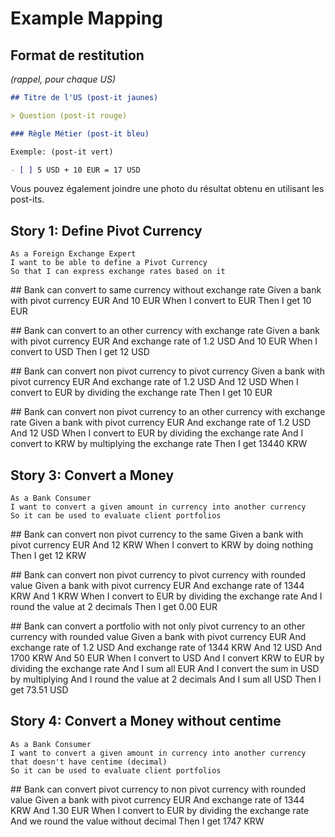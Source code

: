 # Example Mapping

## Format de restitution
*(rappel, pour chaque US)*

```markdown
## Titre de l'US (post-it jaunes)

> Question (post-it rouge)

### Règle Métier (post-it bleu)

Exemple: (post-it vert)

- [ ] 5 USD + 10 EUR = 17 USD
```

Vous pouvez également joindre une photo du résultat obtenu en utilisant les post-its.

## Story 1: Define Pivot Currency

```gherkin
As a Foreign Exchange Expert
I want to be able to define a Pivot Currency
So that I can express exchange rates based on it
```

## Bank can convert to same currency without exchange rate
Given a bank with pivot currency EUR
    And 10 EUR
When I convert to EUR
Then I get 10 EUR

## Bank can convert to an other currency with exchange rate
Given a bank with pivot currency EUR
    And exchange rate of 1.2 USD
    And 10 EUR
When I convert to USD
Then I get 12 USD

## Bank can convert non pivot currency to pivot currency
Given a bank with pivot currency EUR
    And exchange rate of 1.2 USD
    And 12 USD
When I convert to EUR by dividing the exchange rate
Then I get 10 EUR

## Bank can convert non pivot currency to an other currency with exchange rate
Given a bank with pivot currency EUR
    And exchange rate of 1.2 USD
    And 12 USD
When I convert to EUR by dividing the exchange rate
    And I convert to KRW by multiplying the exchange rate
Then I get 13440 KRW

<!-- ## Story 2: Add an exchange rate
```gherkin
As a Foreign Exchange Expert
I want to add/update exchange rates by specifying: a multiplier rate and a currency
So they can be used to evaluate client portfolios
``` -->

## Story 3: Convert a Money

```gherkin
As a Bank Consumer
I want to convert a given amount in currency into another currency
So it can be used to evaluate client portfolios
```

## Bank can convert non pivot currency to the same
Given a bank with pivot currency EUR
    And 12 KRW
When I convert to KRW by doing nothing
Then I get 12 KRW

## Bank can convert non pivot currency to pivot currency with rounded value
Given a bank with pivot currency EUR
    And exchange rate of 1344 KRW
    And 1 KRW
When I convert to EUR by dividing the exchange rate
    And I round the value at 2 decimals
Then I get 0.00 EUR

## Bank can convert a portfolio with not only pivot currency to an other currency with rounded value
Given a bank with pivot currency EUR
    And exchange rate of 1.2 USD
    And exchange rate of 1344 KRW
    And 12 USD
    And 1700 KRW
    And 50 EUR
When I convert to USD 
    And I convert KRW to EUR by dividing the exchange rate
    And I sum all EUR
    And I convert the sum in USD by multiplying
    And I round the value at 2 decimals
    And I sum all USD
Then I get 73.51 USD

## Story 4: Convert a Money without centime

```gherkin
As a Bank Consumer
I want to convert a given amount in currency into another currency that doesn't have centime (decimal)
So it can be used to evaluate client portfolios
```

## Bank can convert pivot currency to non pivot currency with rounded value
Given a bank with pivot currency EUR
    And exchange rate of 1344 KRW
    And 1.30 EUR
When I convert to EUR by dividing the exchange rate
    And we round the value without decimal
Then I get 1747 KRW

